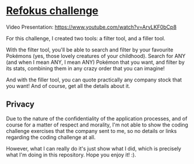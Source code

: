 # [Refokus challenge](https://refokus-challenge.netlify.app/)

Video Presentation: https://www.youtube.com/watch?v=ArvLKF0bCp8

For this challenge, I created two tools: a filter tool, and a filler tool.

With the filter tool, you'll be able to search and filter by your favourite Pokémons (yes, those lovely creatures of your childhood). Search for ANY (and when I mean ANY, I mean ANY) Pokémon that you want, and filter by its stats, combining them in any crazy order that you can imagine!

And with the filler tool, you can quote practically any company stock that you want! And of course, get all the details about it.

## Privacy

Due to the nature of the confidentiality of the application processes, and of course for a matter of respect and morality, I'm not able to show the coding challenge exercises that the company sent to me, so no details or links regarding the coding challenge at all.

However, what I can really do it's just show what I did, which is precisely what I'm doing in this repository. Hope you enjoy it! :).
